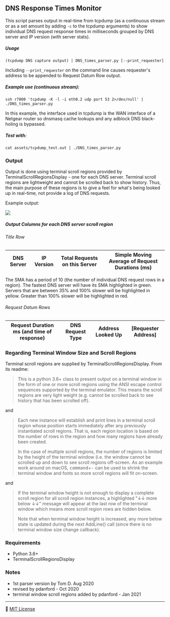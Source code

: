 
DNS Response Times Monitor
--------------------------------------------------------------------------------
This script parses output in real-time from tcpdump (as a continuous stream or as a set amount by adding `-c` to the tcpdump arguments) to show individual DNS request response times in milliseconds grouped by DNS server and IP version (with server stats).

##### Usage
```
(tcpdump DNS capture output) | DNS_times_parser.py [--print_requester]
```
Including `--print_requester` on the command line causes requester's address to be appended to Request Datum Row output.

##### Example use (continuous stream):
```
ssh r7800 'tcpdump -K -l -i eth0.2 udp port 53 2>/dev/null' | ./DNS_times_parser.py
```

In this example, the interface used in tcpdump is the WAN interface of a Netgear router so dnsmasq cache lookups and any adblock DNS black-holing is bypassed.

##### Test with:
```
cat assets/tcpdump_test.out | ./DNS_times_parser.py
```

### Output
Output is done using terminal scroll regions provided by TerminalScrollRegionsDisplay - one for each DNS server. Terminal scroll regions are lightweight and cannot be scrolled back to show history. Thus, the main purpose of these regions is to give a feel for what's being looked up in real-time, not provide a log of DNS requests.

Example output:

![](assets/example.gif)

##### Output Columns for each DNS server scroll region
###### Title Row
| DNS Server | IP Version | Total Requests on this Server | Simple Moving Average of Request Durations (ms) |
|:----------:|:----------:|:-----------------------------:|:-----------------------------------------------:|

The SMA has a period of 10 (the number of individual DNS request rows in a region). The fastest DNS server will have its SMA highlighted in green. Servers that are between 35% and 100% slower will be highlighted in yellow. Greater than 100% slower will be highlighted in red.

###### Request Datum Rows
| Request Duration ms (and time of response) | DNS Request Type | Address Looked Up | [Requester Address] |
|:------------------------------------------:|:----------------:|:-----------------:|:-------------------:|

### Regarding Terminal Window Size and Scroll Regions
Terminal scroll regions are supplied by TerminalScrollRegionsDisplay. From its readme:

> This is a python 3.6+ class to present output on a terminal window in the form of one or more scroll regions using the ANSI escape control sequences supported by the terminal emulator. This means the scroll regions are very light weight (e.g. cannot be scrolled back to see history that has been scrolled off).

and

> Each new instance will establish and print lines in a terminal scroll region whose position starts immediately after any previously instantiated scroll regions. That is, each region location is based on the number of rows in the region and how many regions have already been created.
>
>In the case of multiple scroll regions, the number of regions is limited by the height of the terminal window (i.e. the window cannot be scrolled up and down to see scroll regions off-screen. As an example work around on macOS, <kbd>command</kbd>+<kbd>-</kbd> can be used to shrink the terminal window and fonts so more scroll regions will fit on-screen.

and

>If the terminal window height is not enough to display a complete scroll region for all scroll region instances, a highlighted "↓↓ more below ↓↓" message will appear at the last row of the terminal window which means more scroll region rows are hidden below.
>
>Note that when terminal window height is increased, any more below state is updated during the next AddLine() call (since there is no terminal window size change callback).

### Requirements
- Python 3.6+ 
- TerminalScrollRegionsDisplay

### Notes
- 1st parser version by Tom D. Aug 2020
- revised by pdanford - Oct 2020
- terminal window scroll regions added by pdanford - Jan 2021

---
:scroll: [MIT License](README.license)
